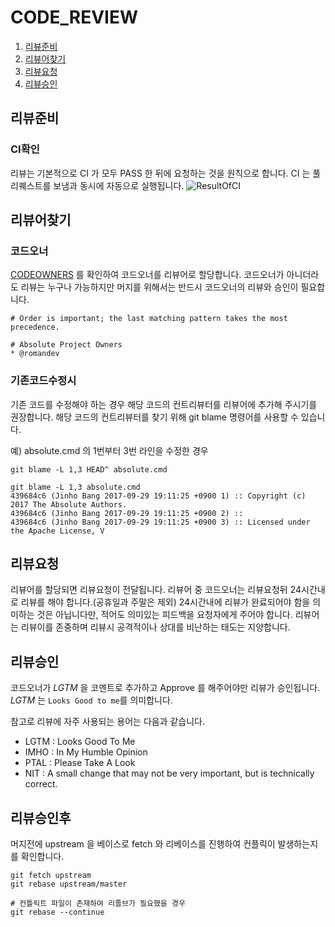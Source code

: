 # CODE_REVIEW
1. [리뷰준비](#리뷰준비)
2. [리뷰어찾기](#리뷰어찾기)
3. [리뷰요청](#리뷰요청)
4. [리뷰승인](#리뷰승인)

## 리뷰준비
### CI확인
리뷰는 기본적으로 CI 가 모두 PASS 한 뒤에 요청하는 것을 원칙으로 합니다. CI 는 풀리퀘스트를 보냄과 동시에 자동으로 실행됩니다.
![ResultOfCI](https://hyungheo.github.io/png/ci.sample.png)

## 리뷰어찾기

### 코드오너
[CODEOWNERS](https://github.com/lunchclass/absolute/blob/master/CODEOWNERS) 를 확인하여 코드오너를 리뷰어로 할당합니다. 코드오너가 아니더라도 리뷰는 누구나 가능하지만 머지를 위해서는 반드시 코드오너의 리뷰와 승인이 필요합니다.

```
# Order is important; the last matching pattern takes the most precedence.

# Absolute Project Owners
* @romandev
```

### 기존코드수정시
기존 코드를 수정해야 하는 경우 해당 코드의 컨트리뷰터를 리뷰어에 추가해 주시기를 권장합니다.
해당 코드의 컨트리뷰터를 찾기 위해 git blame 명령어를 사용할 수 있습니다.

예) absolute.cmd 의 1번부터 3번 라인을 수정한 경우
```
git blame -L 1,3 HEAD^ absolute.cmd

git blame -L 1,3 absolute.cmd
439684c6 (Jinho Bang 2017-09-29 19:11:25 +0900 1) :: Copyright (c) 2017 The Absolute Authors.
439684c6 (Jinho Bang 2017-09-29 19:11:25 +0900 2) ::
439684c6 (Jinho Bang 2017-09-29 19:11:25 +0900 3) :: Licensed under the Apache License, V
```

## 리뷰요청
리뷰어를 할당되면 리뷰요청이 전달됩니다.
리뷰어 중 코드오너는 리뷰요청뒤 24시간내로 리뷰를 해야 합니다.(공휴일과 주말은 제외)
24시간내에 리뷰가 완료되어야 함을 의미하는 것은 아닙니다만, 적어도 의미있는 피드백을 요청자에게 주어야 합니다.
리뷰어는 리뷰이를 존중하며 리뷰시 공격적이나 상대를 비난하는 태도는 지양합니다.

## 리뷰승인
코드오너가 *LGTM* 을 코멘트로 추가하고 Approve 를 해주어야만 리뷰가 승인됩니다. *LGTM* 는 `Looks Good to me`를 의미합니다.

참고로 리뷰에 자주 사용되는 용어는 다음과 같습니다.
 * LGTM : Looks Good To Me
 * IMHO : In My Humble Opinion
 * PTAL : Please Take A Look
 * NIT :  A small change that may not be very important, but is technically correct.


## 리뷰승인후
머지전에 upstream 을 베이스로 fetch 와 리베이스를 진행하여 컨플릭이 발생하는지를 확인합니다.
```
git fetch upstream
git rebase upstream/master

# 컨틀릭트 파일이 존재하여 리졸브가 필요했을 경우
git rebase --continue
```
